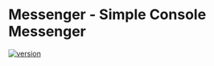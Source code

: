 # Messenger - Simple Console Messenger

[![version](https://badge.fury.io/gh/YuriySavchenko%2FMessenger.svg)](https://github.com/YuriySavchenko/Messenger/releases)
